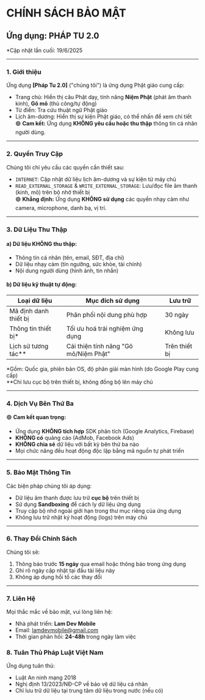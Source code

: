 # CHÍNH SÁCH BẢO MẬT
## Ứng dụng: PHÁP TU 2.0
*Cập nhật lần cuối: 19/6/2025

---

### 1. Giới thiệu
Ứng dụng **[Pháp Tu 2.0]** ("chúng tôi") là ứng dụng Phật giáo cung cấp:
- Trang chủ: Hiển thị câu Phật dạy, tính năng **Niệm Phật** (phát âm thanh kinh), **Gõ mõ** (thủ công/tự động)
- Từ điển: Tra cứu thuật ngữ Phật giáo
- Lịch âm-dương: Hiển thị sự kiện Phật giáo, có thể nhấn để xem chi tiết  
🟢 **Cam kết:** Ứng dụng **KHÔNG yêu cầu hoặc thu thập** thông tin cá nhân người dùng.

---

### 2. Quyền Truy Cập
Chúng tôi chỉ yêu cầu các quyền cần thiết sau:
- `INTERNET`: Cập nhật dữ liệu lịch âm-dương và sự kiện từ máy chủ
- `READ_EXTERNAL_STORAGE` & `WRITE_EXTERNAL_STORAGE`: Lưu/đọc file âm thanh (kinh, mõ) trên bộ nhớ thiết bị  
🟢 **Khẳng định:** Ứng dụng **KHÔNG sử dụng** các quyền nhạy cảm như camera, microphone, danh bạ, vị trí.

---

### 3. Dữ Liệu Thu Thập
#### a) Dữ liệu KHÔNG thu thập:
- Thông tin cá nhân (tên, email, SĐT, địa chỉ)
- Dữ liệu nhạy cảm (tín ngưỡng, sức khỏe, tài chính)
- Nội dung người dùng (hình ảnh, tin nhắn)

#### b) Dữ liệu kỹ thuật tự động:
| Loại dữ liệu          | Mục đích sử dụng                     | Lưu trữ  |
|-----------------------|--------------------------------------|----------|
| Mã định danh thiết bị | Phân phối nội dung phù hợp           | 30 ngày  |
| Thông tin thiết bị*   | Tối ưu hoá trải nghiệm ứng dụng      | Không lưu |
| Lịch sử tương tác**   | Cải thiện tính năng "Gõ mõ/Niệm Phật"| Trên thiết bị |

*Gồm: Quốc gia, phiên bản OS, độ phân giải màn hình (do Google Play cung cấp)  
**Chỉ lưu cục bộ trên thiết bị, không đồng bộ lên máy chủ

---

### 4. Dịch Vụ Bên Thứ Ba
🟢 **Cam kết quan trọng:**  
- Ứng dụng **KHÔNG tích hợp** SDK phân tích (Google Analytics, Firebase)
- **KHÔNG có** quảng cáo (AdMob, Facebook Ads)
- **KHÔNG chia sẻ** dữ liệu với bất kỳ bên thứ ba nào
- Mọi chức năng đều hoạt động độc lập bằng mã nguồn tự phát triển

---

### 5. Bảo Mật Thông Tin
Các biện pháp chúng tôi áp dụng:
- Dữ liệu âm thanh được lưu trữ **cục bộ** trên thiết bị
- Sử dụng **Sandboxing** để cách ly dữ liệu ứng dụng
- Truy cập bộ nhớ ngoài giới hạn trong thư mục riêng của ứng dụng
- Không lưu trữ nhật ký hoạt động (logs) trên máy chủ

---

### 6. Thay Đổi Chính Sách
Chúng tôi sẽ:
1. Thông báo trước **15 ngày** qua email hoặc thông báo trong ứng dụng
2. Ghi rõ ngày cập nhật tại đầu tài liệu này
3. Không áp dụng hồi tố các thay đổi

---

### 7. Liên Hệ
Mọi thắc mắc về bảo mật, vui lòng liên hệ:  
- Nhà phát triển: **Lam Dev Mobile**  
- Email: lamdevmobile@gmail.com  
- Thời gian phản hồi: **24-48h** trong ngày làm việc  

### 8. Tuân Thủ Pháp Luật Việt Nam
Ứng dụng tuân thủ:
- Luật An ninh mạng 2018
- Nghị định 13/2023/NĐ-CP về bảo vệ dữ liệu cá nhân
- Chỉ lưu trữ dữ liệu tại trung tâm dữ liệu trong nước (nếu có)


